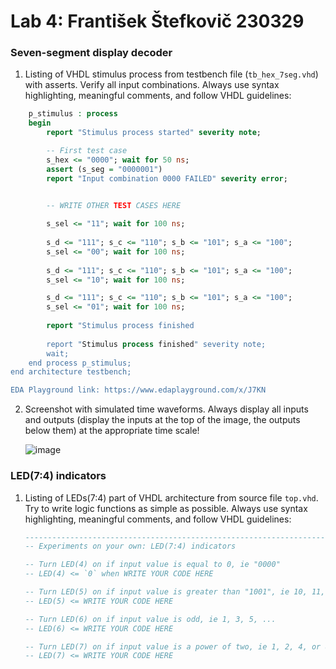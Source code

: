 # Lab 4: František Štefkovič 230329

### Seven-segment display decoder

1. Listing of VHDL stimulus process from testbench file (`tb_hex_7seg.vhd`) with asserts. Verify all input combinations. Always use syntax highlighting, meaningful comments, and follow VHDL guidelines:

```vhdl
    p_stimulus : process
    begin
        report "Stimulus process started" severity note;

        -- First test case
        s_hex <= "0000"; wait for 50 ns;
        assert (s_seg = "0000001")
        report "Input combination 0000 FAILED" severity error;


        -- WRITE OTHER TEST CASES HERE
        
        s_sel <= "11"; wait for 100 ns;
        
        s_d <= "111"; s_c <= "110"; s_b <= "101"; s_a <= "100";
		s_sel <= "00"; wait for 100 ns;
      
        s_d <= "111"; s_c <= "110"; s_b <= "101"; s_a <= "100";
		s_sel <= "10"; wait for 100 ns;

		s_d <= "111"; s_c <= "110"; s_b <= "101"; s_a <= "100";
		s_sel <= "01"; wait for 100 ns;
        
		report "Stimulus process finished
       
        report "Stimulus process finished" severity note;
        wait;
    end process p_stimulus;
end architecture testbench;

EDA Playground link: https://www.edaplayground.com/x/J7KN
```

2. Screenshot with simulated time waveforms. Always display all inputs and outputs (display the inputs at the top of the image, the outputs below them) at the appropriate time scale!

   ![image](https://user-images.githubusercontent.com/99807711/158478098-8487ca82-21cd-4c1f-bd8c-29837a731b51.png)

### LED(7:4) indicators

1. Listing of LEDs(7:4) part of VHDL architecture from source file `top.vhd`. Try to write logic functions as simple as possible. Always use syntax highlighting, meaningful comments, and follow VHDL guidelines:

   ```vhdl
   --------------------------------------------------------------------
   -- Experiments on your own: LED(7:4) indicators

   -- Turn LED(4) on if input value is equal to 0, ie "0000"
   -- LED(4) <= `0` when WRITE YOUR CODE HERE

   -- Turn LED(5) on if input value is greater than "1001", ie 10, 11, 12, ...
   -- LED(5) <= WRITE YOUR CODE HERE

   -- Turn LED(6) on if input value is odd, ie 1, 3, 5, ...
   -- LED(6) <= WRITE YOUR CODE HERE

   -- Turn LED(7) on if input value is a power of two, ie 1, 2, 4, or 8
   -- LED(7) <= WRITE YOUR CODE HERE
   ```
